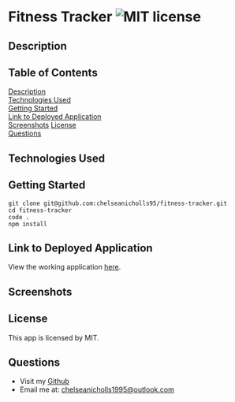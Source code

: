 # Fitness Tracker ![MIT license](https://img.shields.io/badge/license-MIT-green)

## Description

## Table of Contents

[Description](#description)  
[Technologies Used](#technologies-used)  
[Getting Started](#getting-started)  
[Link to Deployed Application](#link-to-deployed-application)  
[Screenshots](#screenshots)
[License](#license)  
[Questions](#questions)

## Technologies Used

## Getting Started

```
git clone git@github.com:chelseanicholls95/fitness-tracker.git
cd fitness-tracker
code .
npm install
```

## Link to Deployed Application

View the working application [here]().

## Screenshots

## License

This app is licensed by MIT.

## Questions

- Visit my [Github](https://github.com/chelseanicholls95)
- Email me at: chelseanicholls1995@outlook.com
